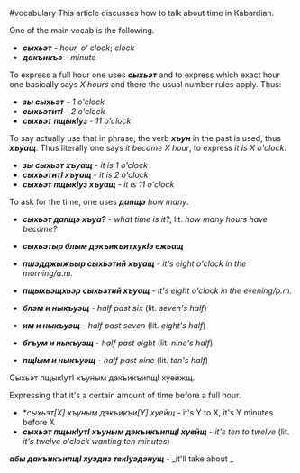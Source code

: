 #vocabulary
This article discusses how to talk about time in Kabardian.

One of the main vocab is the following.

- **_сыхьэт_** - _hour, o' clock_; _clock_
- **_дакъикъэ_** - _minute_


To express a full hour one uses **_сыхьэт_** and to express which exact hour one basically says _X hours_ and there the usual number rules apply. Thus:
- **_зы сыхьэт_** - _1 o'clock_
- **_сыхьэтитI_** - _2 o'clock_
- **_сыхьэт пщыкIуз_** - _11 o'clock_

To say actually use that in phrase, the verb **_хъун_** in the past is used, thus **_хъуащ_**. Thus literally one says _it became X hour_, to express _it is X o'clock_.
- **_зы сыхьэт хъуащ_** - _it is 1 o'clock_
- **_сыхьэтитI хъуащ_** - _it is 2 o'clock_
- **_сыхьэт пщыкIуз хъуащ_** - _it is 11 o'clock_

To ask for the time, one uses **_дапщэ_** _how many_.
- **_сыхьэт дапщэ хъуа?_** - _what time is it?_, lit. _how many hours have become?_

- **_сыхьэтыр блым дэкъикъитхукIэ ежьащ_**

- **_пшэдджыжьыр сыхьэтий хъуащ_** - _it's eight o'clock in the morning/a.m._
- **_пщыхьэщхьэр сыхьэтий хъуащ_** - _it's eight o'clock in the evening/p.m._

- **_блэм и ныкъуэщ_** - _half past six_ (lit. _seven's half_)
- **_им и ныкъуэщ_** - _half past seven_ (lit. _eight's half_)
- **_бгъум и ныкъуэщ_** - _half past eight_ (lit. _nine's half_)
- **_пщIым и ныкъуэщ_** - _half past nine_ (lit. _ten's half_)

Сыхьэт пщыкӀутӀ хъуным дакъикъипщӀ хуеижщ.

Expressing that it's a certain amount of time before a full hour.
- **_сыхьэт[X] хъуным дэкъикъи[Y] хуейщ_* - it's Y to X, it's Y minutes before X
- **_сыхьэт пщыкIутI хъуным дэкъикъипщI хуейщ_** - _it's ten to twelve_ (lit. _it's twelve o'clock wanting ten minutes_)


**_абы дакъикъипщI хуэдиз текIуэдэнущ_** - _it'll take about _